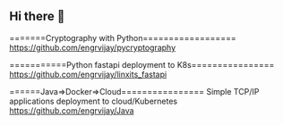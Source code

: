 ## Hi there 👋

<!--
**engrvijay/engrvijay** is a ✨ _special_ ✨ repository because its `README.md` (this file) appears on your GitHub profile.

Here are some ideas to get you started:

- 🔭 I’m currently working on ...
- 🌱 I’m currently learning ...
- 👯 I’m looking to collaborate on ...
- 🤔 I’m looking for help with ...
- 💬 Ask me about ...
- 📫 How to reach me: ...
- 😄 Pronouns: ...
- ⚡ Fun fact: ...
-->
=======Cryptography with Python==================
https://github.com/engrvijay/pycryptography

===========Python fastapi deployment to K8s================
https://github.com/engrvijay/linxits_fastapi

======Java=>Docker=>Cloud================
Simple TCP/IP applications deployment to cloud/Kubernetes
https://github.com/engrvijay/Java


